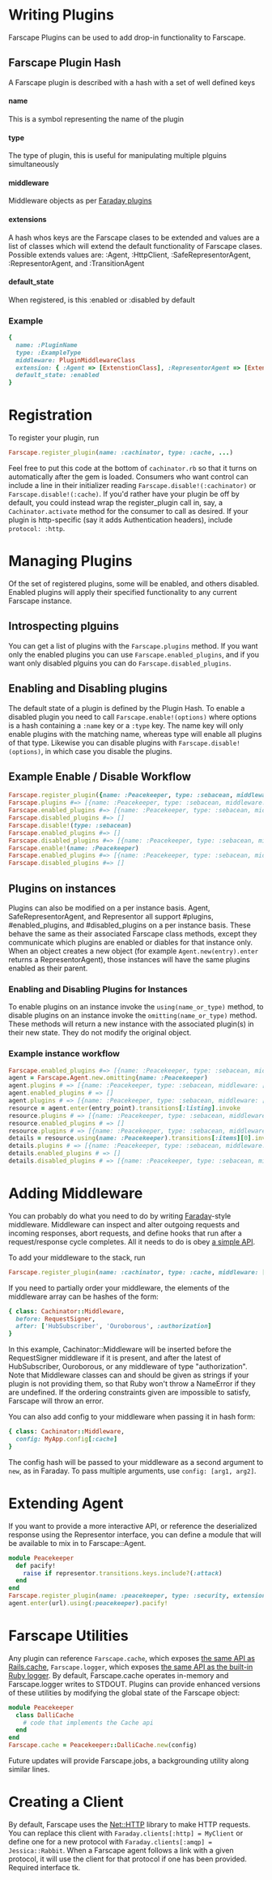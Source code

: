 # Writing Plugins

Farscape Plugins can be used to add drop-in functionality to Farscape. 

## Farscape Plugin Hash

A Farscape plugin is described with a hash with a set of well defined keys

#### name
This is a symbol representing the name of the plugin

#### type
The type of plugin, this is useful for manipulating multiple plguins simultaneously

#### middleware
Middleware objects as per [Faraday plugins](https://github.com/lostisland/faraday#writing-middleware)

#### extensions
A hash whos keys are the Farscape clases to be extended and values are a list of classes which will extend the default functionality of Farscape clases.
Possible extends values are: :Agent, :HttpClient, :SafeRepresentorAgent, :RepresentorAgent, and :TransitionAgent

#### default_state
When registered, is this :enabled or :disabled by default

### Example
```ruby
{
  name: :PluginName
  type: :ExampleType
  middleware: PluginMiddlewareClass
  extension: { :Agent => [ExtenstionClass], :RepresentorAgent => [ExtensionClass, Walrus] }
  default_state: :enabled
}
```

# Registration

To register your plugin, run 

```ruby
Farscape.register_plugin(name: :cachinator, type: :cache, ...)
```

Feel free to put this code at the bottom of `cachinator.rb` so that it turns on automatically after the gem is loaded. Consumers who want control can include a line in their initializer reading `Farscape.disable!(:cachinator)` or `Farscape.disable!(:cache)`. If you'd rather have your plugin be off by default, you could instead wrap the register_plugin call in, say, a `Cachinator.activate` method for the consumer to call as desired. If your plugin is http-specific (say it adds Authentication headers), include `protocol: :http`.

# Managing Plugins
Of the set of registered plugins, some will be enabled, and others disabled. Enabled plugins will apply their specified functionality to any current Farscape instance.  

## Introspecting plguins

You can get a list of plugins with the `Farscape.plugins` method.  If you want only the enabled plugins you can use `Farscape.enabled_plugins`, and if you want only disabled plguins you can do `Farscape.disabled_plugins`.

## Enabling and Disabling plugins

The default state of a plugin is defined by the Plugin Hash.  To enable a disabled plugin you need to call `Farscape.enable!(options)` where options is a hash containing a `:name` key or a `:type` key.  The name key will only enable plugins with the matching name, whereas type will enable all plugins of that type.
Likewise you can disable plugins with `Farscape.disable!(options)`, in which case you disable the plugins.

## Example Enable / Disable Workflow

```ruby
Farscape.register_plugin({name: :Peacekeeper, type: :sebacean, middleware: [TestMiddleware::NoGetNoProblem]})
Farscape.plugins #=> [{name: :Peacekeeper, type: :sebacean, middleware: [TestMiddleware::NoGetNoProblem]}]
Farscape.enabled_plugins #=> [{name: :Peacekeeper, type: :sebacean, middleware: [TestMiddleware::NoGetNoProblem]}]
Farscape.disabled_plugins #=> []
Farscape.disable!(type: :sebacean)
Farscape.enabled_plugins #=> []
Farscape.disabled_plugins #=> [{name: :Peacekeeper, type: :sebacean, middleware: [TestMiddleware::NoGetNoProblem]}]
Farscape.enable!(name: :Peacekeeper)
Farscape.enabled_plugins #=> [{name: :Peacekeeper, type: :sebacean, middleware: [TestMiddleware::NoGetNoProblem]}]
Farscape.disabled_plugins #=> []
```

## Plugins on instances

Plugins can also be modified on a per instance basis.  Agent, SafeRepresentorAgent, and Representor all support #plugins, #enabled_plugins, and #disabled_plugins on a per instance basis.  These behave the same as their associated Farscape class methods, except they communicate which plugins are enabled or diables for that instance only.
When an object creates a new object (for example `Agent.new(entry).enter` returns a RepresentorAgent), those instances will have the same plugins enabled as their parent.

### Enabling and Disabling Plugins for Instances

To enable plugins on an instance invoke the `using(name_or_type)` method, to disable plugins on an instance invoke the `omitting(name_or_type)` method.  These methods will return a new instance with the associated plugin(s) in their new state.  They do not modify the original object.

### Example instance workflow

```ruby
Farscape.enabled_plugins #=> [{name: :Peacekeeper, type: :sebacean, middleware: [TestMiddleware::NoGetNoProblem]}]
agent = Farscape.Agent.new.omitting(name: :Peacekeeper)
agent.plugins # => [{name: :Peacekeeper, type: :sebacean, middleware: [TestMiddleware::NoGetNoProblem]}]
agent.enabled_plugins # => []
agent.plugins # => [{name: :Peacekeeper, type: :sebacean, middleware: [TestMiddleware::NoGetNoProblem]}]
resource = agent.enter(entry_point).transitions[:listing].invoke
resource.plugins # => [{name: :Peacekeeper, type: :sebacean, middleware: [TestMiddleware::NoGetNoProblem]}]
resource.enabled_plugins # => []
resource.plugins # => [{name: :Peacekeeper, type: :sebacean, middleware: [TestMiddleware::NoGetNoProblem]}]
details = resource.using(name: :Peacekeeper).transitions[:items][0].invoke
details.plugins # => [{name: :Peacekeeper, type: :sebacean, middleware: [TestMiddleware::NoGetNoProblem]}]
details.enabled_plugins # => []
details.disabled_plugins # => [{name: :Peacekeeper, type: :sebacean, middleware: [TestMiddleware::NoGetNoProblem]}]
```

# Adding Middleware

You can probably do what you need to do by writing [Faraday](https://github.com/lostisland/faraday)-style middleware. Middleware can inspect and alter outgoing requests and incoming responses, abort requests, and define hooks that run after a request/response cycle completes. All it needs to do is obey [a simple API](https://github.com/lostisland/faraday#writing-middleware).

To add your middleware to the stack, run

```ruby
Farscape.register_plugin(name: :cachinator, type: :cache, middleware: [Cachinator::Middleware], ...)
```

If you need to partially order your middleware, the elements of the middleware array can be hashes of the form:

```ruby
{ class: Cachinator::Middleware,
  before: RequestSigner,
  after: ['HubSubscriber', 'Ouroborous', :authorization]
}
```

In this example, Cachinator::Middleware will be inserted before the RequestSigner middleware if it is present, and after the latest of HubSubscriber, Ouroborous, or any middleware of type "authorization". Note that Middleware classes can and should be given as strings if your plugin is not providing them, so that Ruby won't throw a NameError if they are undefined. If the ordering constraints given are impossible to satisfy, Farscape will throw an error.

You can also add config to your middleware when passing it in hash form:

```ruby
{ class: Cachinator::Middleware,
  config: MyApp.config[:cache]
}
```

The config hash will be passed to your middleware as a second argument to `new`, as in Faraday. To pass multiple arguments, use `config: [arg1, arg2]`.

# Extending Agent

If you want to provide a more interactive API, or reference the deserialized response using the Representor interface, you can define a module that will be available to mix in to Farscape::Agent.

```ruby
module Peacekeeper
  def pacify!
    raise if representor.transitions.keys.include?(:attack)
  end
end
Farscape.register_plugin(name: :peacekeeper, type: :security, extensions: [Peacekeeper], extends: [:Agent])
agent.enter(url).using(:peacekeeper).pacify!
```

# Farscape Utilities

Any plugin can reference `Farscape.cache`, which exposes [the same API as Rails.cache](http://apidock.com/rails/ActiveSupport/Cache/Store), `Farscape.logger`, which exposes [the same API as the built-in Ruby logger](http://apidock.com/ruby/Logger). By default, Farscape.cache operates in-memory and Farscape.logger writes to STDOUT. Plugins can provide enhanced versions of these utilities by modifying the global state of the Farscape object:

```ruby
module Peacekeeper
  class DalliCache
    # code that implements the Cache api
  end
end
Farscape.cache = Peacekeeper::DalliCache.new(config)
```

Future updates will provide Farscape.jobs, a backgrounding utility along similar lines.

# Creating a Client

By default, Farscape uses the [Net::HTTP](http://ruby-doc.org/stdlib-2.1.5/libdoc/net/http/rdoc/Net/HTTP.html) library to make HTTP requests. You can replace this client with `Faraday.clients[:http] = MyClient` or define one for a new protocol with `Faraday.clients[:amqp] = Jessica::Rabbit`. When a Farscape agent follows a link with a given protocol, it will use the client for that protocol if one has been provided. Required interface tk.
